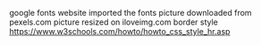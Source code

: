 google fonts website imported the fonts
picture downloaded from pexels.com
picture resized on iloveimg.com
border style https://www.w3schools.com/howto/howto_css_style_hr.asp